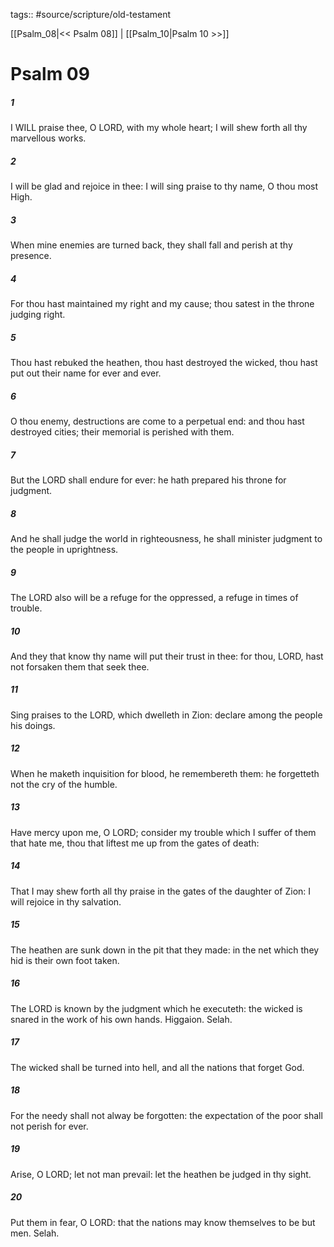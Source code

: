 tags:: #source/scripture/old-testament

[[Psalm_08|<< Psalm 08]] | [[Psalm_10|Psalm 10 >>]]

# Psalm 09

##### 1

I WILL praise thee, O LORD, with my whole heart; I will shew forth all thy marvellous works.

##### 2

I will be glad and rejoice in thee: I will sing praise to thy name, O thou most High.

##### 3

When mine enemies are turned back, they shall fall and perish at thy presence.

##### 4

For thou hast maintained my right and my cause; thou satest in the throne judging right.

##### 5

Thou hast rebuked the heathen, thou hast destroyed the wicked, thou hast put out their name for ever and ever.

##### 6

O thou enemy, destructions are come to a perpetual end: and thou hast destroyed cities; their memorial is perished with them.

##### 7

But the LORD shall endure for ever: he hath prepared his throne for judgment.

##### 8

And he shall judge the world in righteousness, he shall minister judgment to the people in uprightness.

##### 9

The LORD also will be a refuge for the oppressed, a refuge in times of trouble.

##### 10

And they that know thy name will put their trust in thee: for thou, LORD, hast not forsaken them that seek thee.

##### 11

Sing praises to the LORD, which dwelleth in Zion: declare among the people his doings.

##### 12

When he maketh inquisition for blood, he remembereth them: he forgetteth not the cry of the humble.

##### 13

Have mercy upon me, O LORD; consider my trouble which I suffer of them that hate me, thou that liftest me up from the gates of death:

##### 14

That I may shew forth all thy praise in the gates of the daughter of Zion: I will rejoice in thy salvation.

##### 15

The heathen are sunk down in the pit that they made: in the net which they hid is their own foot taken.

##### 16

The LORD is known by the judgment which he executeth: the wicked is snared in the work of his own hands. Higgaion. Selah.

##### 17

The wicked shall be turned into hell, and all the nations that forget God.

##### 18

For the needy shall not alway be forgotten: the expectation of the poor shall not perish for ever.

##### 19

Arise, O LORD; let not man prevail: let the heathen be judged in thy sight.

##### 20

Put them in fear, O LORD: that the nations may know themselves to be but men. Selah.
